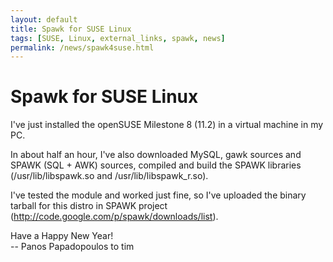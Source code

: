 ```yaml
---
layout: default
title: Spawk for SUSE Linux
tags: [SUSE, Linux, external_links, spawk, news]
permalink: /news/spawk4suse.html
---
```


Spawk for SUSE Linux
====================

I've just installed the openSUSE Milestone 8 (11.2) in a virtual machine
in my PC.

In about half an hour, I've also downloaded MySQL, gawk sources and
SPAWK (SQL + AWK) sources, compiled and build the SPAWK  libraries
(/usr/lib/libspawk.so and /usr/lib/libspawk_r.so).

I've tested the module and worked just fine, so I've
uploaded the binary tarball for this distro in SPAWK project
(<http://code.google.com/p/spawk/downloads/list>).

Have a Happy New Year!  
\-\- Panos Papadopoulos to tim

